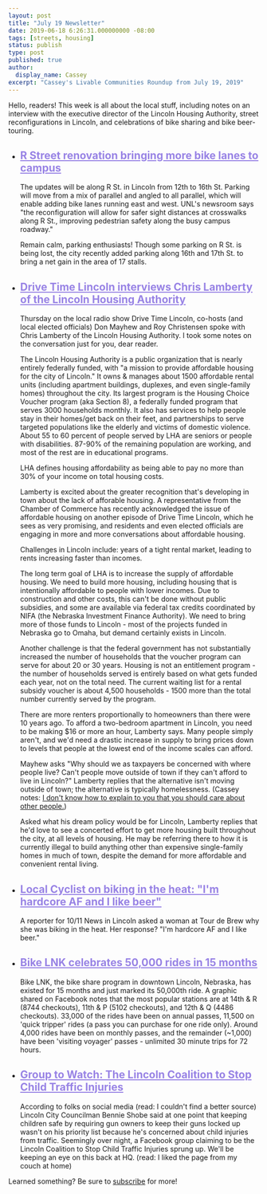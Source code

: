 ```yaml
---
layout: post
title: "July 19 Newsletter"
date: 2019-06-18 6:26:31.000000000 -08:00
tags: [streets, housing]
status: publish
type: post
published: true
author:
  display_name: Cassey
excerpt: "Cassey's Livable Communities Roundup from July 19, 2019"
---
```


<div> <p>Hello, readers! This week is all about the local stuff, including notes on an interview with the executive director of the Lincoln Housing Authority, street reconfigurations in Lincoln, and celebrations of bike sharing and bike beer-touring.</p> <ul> <li> <h2 style="color: #9883E5 !important"> <a style="color: #9883E5 !important" href="">R Street renovation bringing more bike lanes to campus</a> </h2> <p>The updates will be along R St. in Lincoln from 12th to 16th St. Parking will move from a mix of parallel and angled to all parallel, which will enable adding bike lanes running east and west. UNL's newsroom says &quot;the reconfiguration will allow for safer sight distances at crosswalks along R St., improving pedestrian safety along the busy campus roadway.&quot;</p> <p>Remain calm, parking enthusiasts! Though some parking on R St. is being lost, the city recently added parking along 16th and 17th St. to bring a net gain in the area of 17 stalls.</p> </li> <li> <h2 style="color: #9883E5 !important"> <a style="color: #9883E5 !important" href="">Drive Time Lincoln interviews Chris Lamberty of the Lincoln Housing Authority</a> </h2> <p>Thursday on the local radio show Drive Time Lincoln, co-hosts (and local elected officials) Don Mayhew and Roy Christensen spoke with Chris Lamberty of the Lincoln Housing Authority. I took some notes on the conversation just for you, dear reader.</p> <p>The Lincoln Housing Authority is a public organization that is nearly entirely federally funded, with &quot;a mission to provide affordable housing for the city of Lincoln.&quot; It owns &amp; manages about 1500 affordable rental units (including apartment buildings, duplexes, and even single-family homes) throughout the city. Its largest program is the Housing Choice Voucher program (aka Section 8), a federally funded program that serves 3000 households monthly. It also has services to help people stay in their homes/get back on their feet, and partnerships to serve targeted populations like the elderly and victims of domestic violence. About 55 to 60 percent of people served by LHA are seniors or people with disabilities. 87-90% of the remaining population are working, and most of the rest are in educational programs.</p> <p>LHA defines housing affordability as being able to pay no more than 30% of your income on total housing costs.</p> <p>Lamberty is excited about the greater recognition that's developing in town about the lack of afforable housing. A representative from the Chamber of Commerce has recently acknowledged the issue of affordable housing on another episode of Drive Time Lincoln, which he sees as very promising, and residents and even elected officials are engaging in more and more conversations about affordable housing.</p> <p>Challenges in Lincoln include: years of a tight rental market, leading to rents increasing faster than incomes.</p> <p>The long term goal of LHA is to increase the supply of affordable housing. We need to build more housing, including housing that is intentionally affordable to people with lower incomes. Due to construction and other costs, this can't be done without public subsidies, and some are available via federal tax credits coordinated by NIFA (the Nebraska Investment Finance Authority). We need to bring more of those funds to Lincoln - most of the projects funded in Nebraska go to Omaha, but demand certainly exists in Lincoln.</p> <p>Another challenge is that the federal government has not substantially increased the number of households that the voucher program can serve for about 20 or 30 years. Housing is not an entitlement program - the number of households served is entirely based on what gets funded each year, not on the total need. The current waiting list for a rental subsidy voucher is about 4,500 households - 1500 more than the total number currently served by the program.</p> <p>There are more renters proportionally to homeowners than there were 10 years ago. To afford a two-bedroom apartment in Lincoln, you need to be making $16 or more an hour, Lamberty says. Many people simply aren't, and we'd need a drastic increase in supply to bring prices down to levels that people at the lowest end of the income scales can afford.</p> <p>Mayhew asks &quot;Why should we as taxpayers be concerned with where people live? Can't people move outside of town if they can't afford to live in Lincoln?&quot; Lamberty replies that the alternative isn't moving outside of town; the alternative is typically homelessness. (Cassey notes: <a href="https://www.huffpost.com/entry/i-dont-know-how-to-explain-to-you-that-you-should_b_59519811e4b0f078efd98440">I don't know how to explain to you that you should care about other people.</a>)</p> <p>Asked what his dream policy would be for Lincoln, Lamberty replies that he'd love to see a concerted effort to get more housing built throughout the city, at all levels of housing. He may be referring there to how it is currently illegal to build anything other than expensive single-family homes in much of town, despite the demand for more affordable and convenient rental living.</p> </li> <li> <h2 style="color: #9883E5 !important"> <a style="color: #9883E5 !important" href="">Local Cyclist on biking in the heat: &quot;I&#x27;m hardcore AF and I like beer&quot;</a> </h2> <p>A reporter for 10/11 News in Lincoln asked a woman at Tour de Brew why she was biking in the heat. Her response? &quot;I'm hardcore AF and I like beer.&quot;</p> </li> <li> <h2 style="color: #9883E5 !important"> <a style="color: #9883E5 !important" href="">Bike LNK celebrates 50,000 rides in 15 months</a> </h2> <p>Bike LNK, the bike share program in downtown Lincoln, Nebraska, has existed for 15 months and just marked its 50,000th ride. A graphic shared on Facebook notes that the most popular stations are at 14th &amp; R (8744 checkouts), 11th &amp; P (5102 checkouts), and 12th &amp; Q (4486 checkouts). 33,000 of the rides have been on annual passes, 11,500 on 'quick tripper' rides (a pass you can purchase for one ride only). Around 4,000 rides have been on monthly passes, and the remainder (~1,000) have been 'visiting voyager' passes - unlimited 30 minute trips for 72 hours.</p> </li> <li> <h2 style="color: #9883E5 !important"> <a style="color: #9883E5 !important" href="">Group to Watch: The Lincoln Coalition to Stop Child Traffic Injuries</a> </h2> <p>According to folks on social media (read: I couldn't find a better source) Lincoln City Councilman Bennie Shobe said at one point that keeping children safe by requiring gun owners to keep their guns locked up wasn't on his priority list because he's concerned about child injuries from traffic. Seemingly over night, a Facebook group claiming to be the Lincoln Coalition to Stop Child Traffic Injuries sprung up. We'll be keeping an eye on this back at HQ. (read: I liked the page from my couch at home)</p> </li> </ul> <p>Learned something? Be sure to <a href="https://tinyletter.com/cassey">subscribe</a> for more!</p> </div> 
